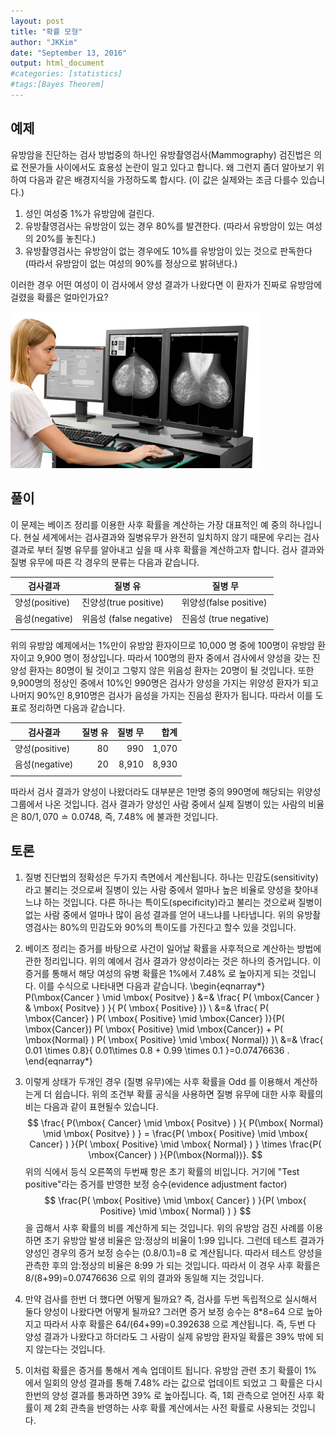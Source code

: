 ```yaml
---
layout: post 
title: "확률 모형"
author: "JKKim"
date: "September 13, 2016"
output: html_document
#categories: [statistics]
#tags:[Bayes Theorem]
---
```





## 예제 

유방암을 진단하는 검사 방법중의 하나인 유방촬영검사(Mammography) 검진법은 의료 전문가들 사이에서도 효용성 논란이 일고 있다고 합니다. 왜 그런지  좀더 알아보기 위하여 다음과 같은 배경지식을 가정하도록 합시다. (이 값은 실제와는 조금 다를수 있습니다.)

1. 성인 여성중 1%가 유방암에 걸린다. 
2. 유방촬영검사는 유방암이 있는 경우 80%를 발견한다. (따라서 유방암이 있는 여성의 20%를 놓친다.) 
3. 유방촬영검사는 유방암이 없는 경우에도 10%를 유방암이 있는 것으로 판독한다 (따라서 유방암이 없는 여성의 90%를 정상으로 밝혀낸다.)


이러한 경우 어떤 여성이 이 검사에서 양성 결과가 나왔다면 이 환자가 진짜로 유방암에 걸렸을 확률은 얼마인가요? 



![Mammography 검진법](Mammogram.jpg)



## 풀이  

이 문제는 베이즈 정리를 이용한 사후 확률을 계산하는 가장 대표적인 예 중의 하나입니다. 현실 세계에서는 검사결과와 질병유무가 완전히 일치하지 않기 때문에 우리는 검사결과로 부터 질병 유무를 알아내고 싶을 때 사후 확률을 계산하고자 합니다. 검사 결과와 질병 유무에 따른 각 경우의 분류는 다음과 같습니다. 

| 검사결과 | 질병 유 | 질병 무 |
|----------|---------|---------|
| 양성(positive)| 진양성(true positive) | 위양성(false positive) | 
| 음성(negative)| 위음성 (false negative) | 진음성 (true negative) |
| | | |

위의 유방암 예제에서는 1%만이 유방암 환자이므로 10,000 명 중에 100명이 유방암 환자이고 9,900 명이 정상입니다. 따라서 100명의 환자 중에서 검사에서 양성을 갖는 진양성 환자는 80명이 될 것이고 그렇지 않은 위음성 환자는 20명이 될 것입니다. 또한 9,900명의 정상인 중에서 10%인 990명은 검사가 양성을 가지는 위양성 환자가 되고 나머지 90%인 8,910명은 검사가 음성을 가지는 진음성 환자가 됩니다. 따라서 이를 도표로 정리하면 다음과 같습니다. 


| 검사결과 | 질병 유 | 질병 무 |  합계 |
|----------|---------:|---------:|-----:|
| 양성(positive)| 80 | 990 |  1,070 | 
| 음성(negative)| 20 | 8,910 | 8,930 |
| | | | | 



따라서 검사 결과가 양성이 나왔더라도 대부분은 1만명 중의 990명에 해당되는 위양성 그룹에서 나온 것입니다. 검사 결과가 양성인 사람 중에서 실제 질병이 있는 사람의 비율은 $80/1,070 \doteq 0.0748$, 즉, 7.48\% 에 불과한 것입니다. 




## 토론 

1. 질병 진단법의 정확성은 두가지 측면에서 계산됩니다. 하나는 민감도(sensitivity)라고 불리는 것으로써 질병이 있는 사람 중에서 얼마나 높은 비율로 양성을 찾아내느냐 하는 것입니다. 다른 하나는 특이도(specificity)라고 불리는 것으로써 질병이 없는 사람 중에서 얼마나 많이 음성 결과를 얻어 내느냐를 나타냅니다. 위의 유방촬영검사는 80%의 민감도와 90%의 특이도를 가진다고 할수 있을 것입니다. 

2. 베이즈 정리는 증거를 바탕으로 사건이 일어날 확률을 사후적으로 계산하는 방법에 관한 정리입니다. 위의 예에서 검사 결과가 양성이라는 것은 하나의 증거입니다. 이 증거를 통해서 해당 여성의 유병 확률은 1%에서 7.48% 로 높아지게 되는 것입니다. 이를 수식으로 나타내면 다음과 같습니다. 
\begin{eqnarray*}
P(\mbox{Cancer }  \mid  \mbox{ Positve} ) &=& \frac{ P( \mbox{Cancer }  \&  \mbox{ Positve} ) }{ P( \mbox{ Positive} )}
\\
&=& \frac{ P( \mbox{Cancer} ) P( \mbox{ Positive} \mid \mbox{Cancer} )}{P( \mbox{Cancer}) P( \mbox{ Positive}  \mid \mbox{Cancer}) + P( \mbox{Normal} ) P( \mbox{ Positive} \mid \mbox{ Normal}) }\\
&=& \frac{ 0.01 \times 0.8}{ 0.01\times 0.8 + 0.99 \times 0.1  }=0.07476636 . 
\end{eqnarray*}


3. 이렇게 상태가 두개인 경우 (질병 유무)에는 사후 확률을 Odd 를 이용해서 계산하는게 더 쉽습니다. 위의 조건부 확률 공식을 사용하면 질병 유무에 대한 사후 확률의 비는 다음과 같이 표현될수 있습니다. 
$$ \frac{  P(\mbox{ Cancer}  \mid  \mbox{ Positve} )
}{
P(\mbox{ Normal}  \mid  \mbox{ Positve} )
} = \frac{P( \mbox{ Positive} \mid \mbox{ Cancer} ) }{P( \mbox{ Positive} \mid \mbox{ Normal}  ) } \times \frac{P( \mbox{Cancer} ) }{P(\mbox{Normal})}. $$
위의 식에서 등식 오른쪽의 두번째 항은 초기 확률의 비입니다. 거기에 "Test positive"라는 증거를 반영한 보정 승수(evidence adjustment factor) 
$$ \frac{P( \mbox{ Positive} \mid \mbox{ Cancer} ) }{P( \mbox{ Positive} \mid \mbox{ Normal}  ) } $$
을 곱해서 사후 확률의 비를 계산하게 되는 것입니다. 위의 유방암 검진 사례를 이용하면 초기 유방암 발생 비율은 암:정상의 비율이  1:99 입니다. 그런데 테스트 결과가 양성인 경우의 증거 보정 승수는 (0.8/0.1)=8 로 계산됩니다. 따라서 테스트 양성을 관측한 후의 암:정상의 비율은 8:99 가 되는 것입니다. 따라서 이 경우 사후 확률은 8/(8+99)=0.07476636 으로 위의 결과와 동일해 지는 것입니다. 

4. 만약 검사를 한번 더 했다면 어떻게 될까요? 즉, 검사를 두번 독립적으로 실시해서 둘다 양성이 나왔다면 어떻게 될까요? 그러면 증거 보정 승수는 8*8=64 으로 높아지고 따라서 사후 확률은 64/(64+99)=0.392638 으로 계산됩니다. 즉, 두번 다 양성 결과가 나왔다고 하더라도 그 사람이 실제 유방암 환자일 확률은 39\% 밖에 되지 않는다는 것입니다. 

5. 이처럼 확률은 증거를 통해서 계속 업데이트 됩니다. 유방암 관련 초기 확률이 1\% 에서 일회의 양성 결과를 통해 7.48\% 라는 값으로 업데이트 되었고 그 확률은 다시 한번의 양성 결과를 통과하면 39\% 로 높아집니다. 즉, 1회 관측으로 얻어진 사후 확률이 제 2회 관측을 반영하는 사후 확률 계산에서는 사전 확률로 사용되는 것입니다. 





